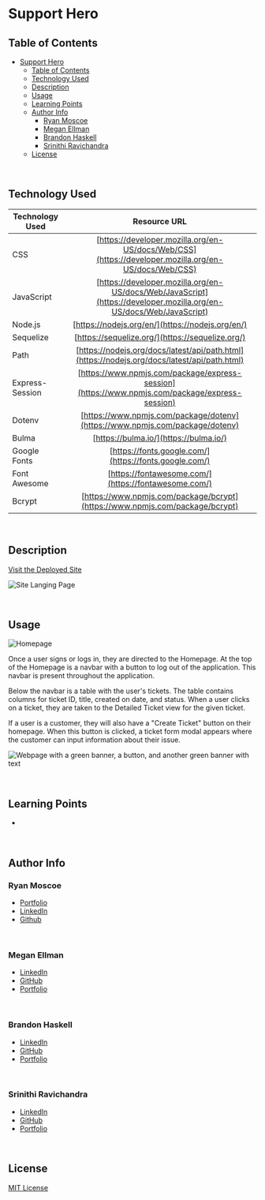 # Support Hero
## Table of Contents
- [Support Hero](#support-hero)
  - [Table of Contents](#table-of-contents)
  - [Technology Used](#technology-used)
  - [Description](#description)
  - [Usage](#usage)
  - [Learning Points](#learning-points)
  - [Author Info](#author-info)
    - [Ryan Moscoe](#ryan-moscoe)
    - [Megan Ellman](#megan-ellman)
    - [Brandon Haskell](#brandon-haskell)
    - [Srinithi Ravichandra](#srinithi-ravichandra)
  - [License](#license)

<br />

## Technology Used

| Technology Used         | Resource URL           | 
| ------------- |:-------------:| 
| CSS     | [https://developer.mozilla.org/en-US/docs/Web/CSS](https://developer.mozilla.org/en-US/docs/Web/CSS)      |   
| JavaScript | [https://developer.mozilla.org/en-US/docs/Web/JavaScript](https://developer.mozilla.org/en-US/docs/Web/JavaScript)     |    
| Node.js | [https://nodejs.org/en/](https://nodejs.org/en/) |
| Sequelize | [https://sequelize.org/](https://sequelize.org/)
| Path | [https://nodejs.org/docs/latest/api/path.html](https://nodejs.org/docs/latest/api/path.html)
| Express-Session | [https://www.npmjs.com/package/express-session](https://www.npmjs.com/package/express-session)
| Dotenv | [https://www.npmjs.com/package/dotenv](https://www.npmjs.com/package/dotenv)
| Bulma | [https://bulma.io/](https://bulma.io/)
| Google Fonts | [https://fonts.google.com/](https://fonts.google.com/)
| Font Awesome | [https://fontawesome.com/](https://fontawesome.com/)
| Bcrypt | [https://www.npmjs.com/package/bcrypt](https://www.npmjs.com/package/bcrypt)
<br />

## Description 

[Visit the Deployed Site](https://dry-fjord-88699.herokuapp.com/)



![Site Langing Page]()

<br/>

## Usage 

![Homepage]()

Once a user signs or logs in, they are directed to the Homepage. At the top of the Homepage is a navbar with a button to log out of the application. This navbar is present throughout the application. 

Below the navbar is a table with the user's tickets. The table contains columns for ticket ID, title, created on date, and status. When a user clicks on a ticket, they are taken to the Detailed Ticket view for the given ticket. 

If a user is a customer, they will also have a "Create Ticket" button on their homepage. When this button is clicked, a ticket form modal appears where the customer can input information about their issue. 

![Webpage with a green banner, a button, and another green banner with text](assets/images/journal.jpg)

<br />

## Learning Points 

*

<br />

## Author Info

### Ryan Moscoe 

* [Portfolio](https://rmoscoe.github.io/portfolio/)
* [LinkedIn](https://www.linkedin.com/in/ryan-moscoe-8652973/)
* [Github](https://github.com/rmoscoe)

<br />

### Megan Ellman
* [LinkedIn](https://www.linkedin.com/in/megan-ellman/)
* [GitHub](https://github.com/megellman)
* [Portfolio](https://megellman.github.io/portfolio/)

<br />

### Brandon Haskell
* [LinkedIn](https://www.linkedin.com/in/megan-ellman/)
* [GitHub](https://github.com/megellman)
* [Portfolio](https://megellman.github.io/portfolio/)

<br />

### Srinithi Ravichandra
* [LinkedIn](https://www.linkedin.com/in/megan-ellman/)
* [GitHub](https://github.com/megellman)
* [Portfolio](https://megellman.github.io/portfolio/)


<br />

## License

[MIT License](https://choosealicense.com/licenses/mit/)
